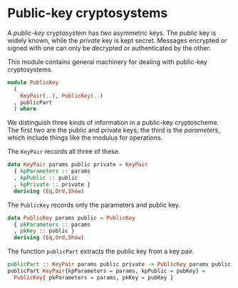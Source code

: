 # Public-key cryptosystems

A *public-key* cryptosystem has *two* asymmetric keys.
The *public* key is widely known,
while the *private* key is kept secret.
Messages encrypted or signed with one can only be decrypted
or authenticated by the other.

This module contains general machinery for dealing with
public-key cryptosystems.

```haskell
module PublicKey
  (
    KeyPair(..), PublicKey(..)
  , publicPart
  ) where
```

We distinguish three kinds of information in a public-key cryptoscheme.
The first two are the public and private keys;
the third is the *parameters*, which include things like the modulus
for operations.

The `KeyPair` records all three of these.

```haskell
data KeyPair params public private = KeyPair
  { kpParameters :: params
  , kpPublic :: public
  , kpPrivate :: private }
  deriving (Eq,Ord,Show)
```

The `PublicKey` records only the parameters and public key.

```haskell
data PublicKey params public = PublicKey
  { pkParameters :: params
  , pkKey :: public }
  deriving (Eq,Ord,Show)
```

The function `publicPart` extracts the public key from a key pair.

```haskell
publicPart :: KeyPair params public private -> PublicKey params public
publicPart KeyPair{kpParameters = params, kpPublic = pubKey} =
  PublicKey{ pkParameters = params, pkKey = pubKey }
```
